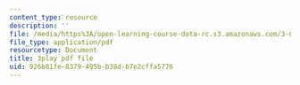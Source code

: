 ```yaml
---
content_type: resource
description: ''
file: /media/https%3A/open-learning-course-data-rc.s3.amazonaws.com/3-091sc-introduction-to-solid-state-chemistry-fall-2010/926b81fe8379495bb38db7e2cffa5776_rR8ZtI8m0Mo.pdf
file_type: application/pdf
resourcetype: Document
title: 3play pdf file
uid: 926b81fe-8379-495b-b38d-b7e2cffa5776
---
```

